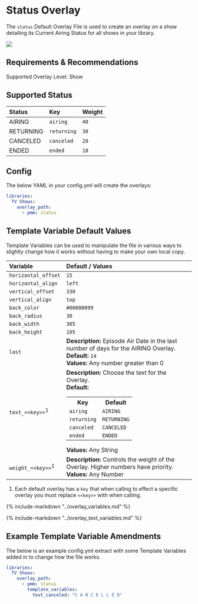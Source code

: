 # Status Overlay

The `status` Default Overlay File is used to create an overlay on a show detailing its Current Airing Status for all shows in your library.

![](images/status.png)

## Requirements & Recommendations

Supported Overlay Level: Show

## Supported Status

| Status    | Key         | Weight |
|:----------|:------------|:-------|
| AIRING    | `airing`    | `40`   |
| RETURNING | `returning` | `30`   |
| CANCELED  | `canceled`  | `20`   |
| ENDED     | `ended`     | `10`   |

## Config

The below YAML in your config.yml will create the overlays:

```yaml
libraries:
  TV Shows:
    overlay_path:
      - pmm: status
```

## Template Variable Default Values

Template Variables can be used to manipulate the file in various ways to slightly change how it works without having to make your own local copy.

| Variable                     | Default / Values                                                                                                                                                                                                                                                                                                                                    |
|:-----------------------------|:----------------------------------------------------------------------------------------------------------------------------------------------------------------------------------------------------------------------------------------------------------------------------------------------------------------------------------------------------|
| `horizontal_offset`          | `15`                                                                                                                                                                                                                                                                                                                                                |
| `horizontal_align`           | `left`                                                                                                                                                                                                                                                                                                                                              |
| `vertical_offset`            | `330`                                                                                                                                                                                                                                                                                                                                               |
| `vertical_align`             | `top`                                                                                                                                                                                                                                                                                                                                               |
| `back_color`                 | `#00000099`                                                                                                                                                                                                                                                                                                                                         |
| `back_radius`                | `30`                                                                                                                                                                                                                                                                                                                                                |
| `back_width`                 | `305`                                                                                                                                                                                                                                                                                                                                               |
| `back_height`                | `105`                                                                                                                                                                                                                                                                                                                                               |
| `last`                       | **Description:** Episode Air Date in the last number of days for the AIRING Overlay.<br>**Default:** `14`<br>**Values:** Any number greater than 0                                                                                                                                                                                                  |
| `text_<<key>>`<sup>1</sup>   | **Description:** Choose the text for the Overlay.<br>**Default:** <table class="clearTable"><tr><th>Key</th><th>Default</th></tr><tr><td>`airing`</td><td>`AIRING`</td></tr><tr><td>`returning`</td><td>`RETURNING`</td></tr><tr><td>`canceled`</td><td>`CANCELED`</td></tr><tr><td>`ended`</td><td>`ENDED`</td></tr></table>**Values:** Any String |
| `weight_<<key>>`<sup>1</sup> | **Description:** Controls the weight of the Overlay. Higher numbers have priority.<br>**Values:** Any Number                                                                                                                                                                                                                                        |

1. Each default overlay has a `key` that when calling to effect a specific overlay you must replace `<<key>>` with when calling.

{%
   include-markdown "../overlay_variables.md"
%}

{%
   include-markdown "../overlay_text_variables.md"
%}

## Example Template Variable Amendments

The below is an example config.yml extract with some Template Variables added in to change how the file works.

```yaml
libraries:
  TV Shows:
    overlay_path:
      - pmm: status
        template_variables:
          text_canceled: "C A N C E L L E D"
```
